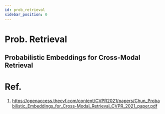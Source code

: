 ```yaml
---
id: prob_retrieval
sidebar_position: 0
---
```

# Prob. Retrieval
## Probabilistic Embeddings for Cross-Modal Retrieval

# Ref.
1. https://openaccess.thecvf.com/content/CVPR2021/papers/Chun_Probabilistic_Embeddings_for_Cross-Modal_Retrieval_CVPR_2021_paper.pdf